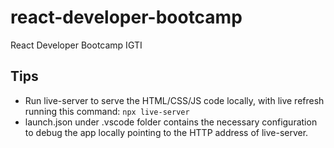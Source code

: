 # react-developer-bootcamp

React Developer Bootcamp IGTI

## Tips

- Run live-server to serve the HTML/CSS/JS code locally, with live refresh running this command: `npx live-server`
- launch.json under .vscode folder contains the necessary configuration to debug the app locally pointing to the HTTP address of live-server.
